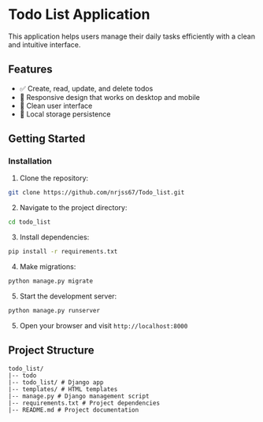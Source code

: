 # Todo List Application

This application helps users manage their daily tasks efficiently with a clean and intuitive interface.

## Features

- ✅ Create, read, update, and delete todos
- 📱 Responsive design that works on desktop and mobile
- 🎨 Clean user interface
- 💾 Local storage persistence

## Getting Started

### Installation

1. Clone the repository:
```bash
git clone https://github.com/nrjss67/Todo_list.git
```

2. Navigate to the project directory:
```bash
cd todo_list
```

3. Install dependencies:
```bash
pip install -r requirements.txt
```

4. Make migrations:
```bash
python manage.py migrate
```

5. Start the development server:
```bash
python manage.py runserver
```

5. Open your browser and visit `http://localhost:8000`

## Project Structure

```
todo_list/
|-- todo 
|-- todo_list/ # Django app
|-- templates/ # HTML templates
|-- manage.py # Django management script
|-- requirements.txt # Project dependencies
|-- README.md # Project documentation
```
